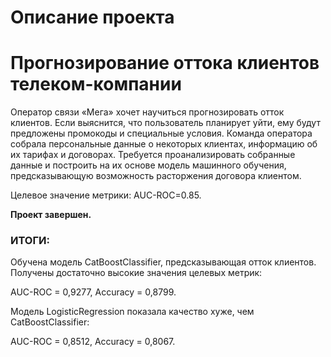 # Описание проекта

# Прогнозирование оттока клиентов телеком-компании

Оператор связи «Мега» хочет научиться прогнозировать отток клиентов. Если выяснится, что пользователь планирует уйти, ему будут предложены промокоды и специальные условия. Команда оператора собрала персональные данные о некоторых клиентах, информацию об их тарифах и договорах.
Требуется проанализировать собранные данные и построить на их основе модель машинного обучения, предсказывающую возможность расторжения договора клиентом.

Целевое значение метрики: AUC-ROC=0.85.

**Проект завершен.**

### ИТОГИ:  
Обучена модель CatBoostClassifier, предсказывающая отток клиентов. Получены достаточно высокие значения целевых метрик:

AUC-ROC = 0,9277,
Accuracy = 0,8799.

Модель LogisticRegression показала качество хуже, чем CatBoostClassifier:

AUC-ROC = 0,8512,
Accuracy = 0,8067.
